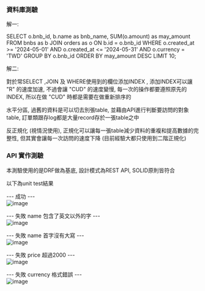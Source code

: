### 資料庫測驗

解一:

SELECT
    o.bnb_id,
    b.name as bnb_name,
    SUM(o.amount) as may_amount
FROM
    bnbs as b
JOIN
    orders as o ON b.id = o.bnb_id
WHERE
    o.created_at >= '2024-05-01' AND o.created_at <= '2024-05-31' AND o.currency = 'TWD'
GROUP BY
    o.bnb_id
ORDER BY
    may_amount DESC
LIMIT 10;


解二:

對於常SELECT ,JOIN 及 WHERE使用到的欄位添加INDEX , 添加INDEX可以讓 "R" 的速度加速, 不過會讓 "CUD" 的速度變慢, 每一次的操作都要遵照原先的INDEX, 所以在做 "CUD" 時都是需要在做重新排序的  

水平分區, 過舊的資料是可以切去別張table, 並藉由API進行判斷要訪問的對象table, 訂單類跟存log都是大量record存於一張table之中  

反正規化 (視情況使用), 正規化可以讓每一張table減少資料的重複和提高數據的完整性, 但其實會讓每一次訪問的速度下降 (目前經驗大都只使用到二階正規化)  

### API 實作測驗  
本測驗使用的是DRF做為基底, 設計模式為REST API, SOLID原則皆符合  
  
以下為unit test結果  

--- 成功 ---  
![image](https://github.com/user-attachments/assets/6ebeb955-5428-43b8-98c9-4ee9e7736f13)  
  
  
--- 失敗  name 包含了英文以外的字 ---  
![image](https://github.com/user-attachments/assets/be22a75b-e2c2-4688-8534-3181f3c47d32)    
  
  
--- 失敗 name 首字沒有大寫 ---  
![image](https://github.com/user-attachments/assets/d5ca2286-772c-4293-bf93-02b253889318)  
  
  
--- 失敗 price 超過2000 ---  
![image](https://github.com/user-attachments/assets/5d88ef82-7cba-4ac1-b1be-f13616a901d2)  
  
  
--- 失敗 currency 格式錯誤 ---  
![image](https://github.com/user-attachments/assets/3f433a1a-2870-4d1a-8f7a-4e24f7e26568)  
  


